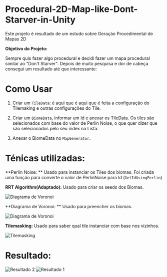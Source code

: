 # Procedural-2D-Map-like-Dont-Starver-in-Unity

Este projeto é resultado de um estudo sobre Geração Procedimental de Mapas 2D


**Objetivo do Projeto:**

Sempre quis fazer algo procedural e decidi fazer um mapa procedural similar ao "Don't Starver". 
Depois de muito pesquisa e dor de cabeça consegui um resultado até que interessante:

# Como Usar

1. Criar um `TileData`: é aqui que é aqui que é feita a configuração do Tilemaking e outras configurações do Tile.

2. Criar um `BiomeData`, informar um Id e anexar os TileData. Os tiles são selecionados com base do valor de Perlin Noise, o que quer dizer que são selecionados pelo seu index na Lista. 

1. Anexar o BiomeData no `MapGenerator`.

# Ténicas utilizadas:

**Perlin Noise: ** Usado para instanciar os Tiles dos biomas. Foi criada uma função para converte o valor de PerlinNoise para Id (`GetIdUsingPerlin`)


**RRT Algorithm(Adaptado):** Usado para criar os seeds dos Biomas.

![Diagrama de Voronoi](Assets/_Project/Content/Github/RRT.jpeg "Rrt")

**Diagrama de Voronoi: ** Usado para preencher os biomas.

![Diagrama de Voronoi](Assets/_Project/Content/Github/Coloured_Voronoi_2D.svg.png "Diagrama de Voronoi")

**Tilemasking:** Usado para saber qual tile instanciar com base nos vizinhos.

![Tilemasking ](Assets/_Project/Content/Github/BitmaskRef.png "Bitmasking")


# Resultado:

![Resultado 2](Assets/_Project/Content/Github/Result1.jpeg "Result1")
![Resultado 1](Assets/_Project/Content/Github/Result2.jpeg "Result2")



